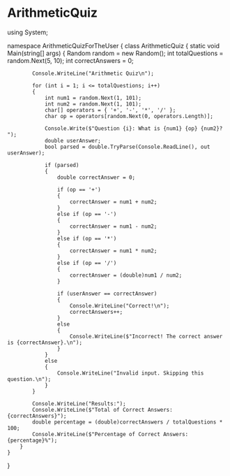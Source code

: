 # ArithmeticQuiz
using System;

namespace ArithmeticQuizForTheUser
{
    class ArithmeticQuiz
    {
        static void Main(string[] args)
        {
            Random random = new Random();
            int totalQuestions = random.Next(5, 10);
            int correctAnswers = 0;

            Console.WriteLine("Arithmetic Quiz\n");

            for (int i = 1; i <= totalQuestions; i++)
            {
                int num1 = random.Next(1, 101);
                int num2 = random.Next(1, 101);
                char[] operators = { '+', '-', '*', '/' };
                char op = operators[random.Next(0, operators.Length)];

                Console.Write($"Question {i}: What is {num1} {op} {num2}? ");
                double userAnswer;
                bool parsed = double.TryParse(Console.ReadLine(), out userAnswer);

                if (parsed)
                {
                    double correctAnswer = 0;

                    if (op == '+')
                    {
                        correctAnswer = num1 + num2;
                    }
                    else if (op == '-')
                    {
                        correctAnswer = num1 - num2;
                    }
                    else if (op == '*')
                    {
                        correctAnswer = num1 * num2;
                    }
                    else if (op == '/')
                    {
                        correctAnswer = (double)num1 / num2;
                    }

                    if (userAnswer == correctAnswer)
                    {
                        Console.WriteLine("Correct!\n");
                        correctAnswers++;
                    }
                    else
                    {
                        Console.WriteLine($"Incorrect! The correct answer is {correctAnswer}.\n");
                    }
                }
                else
                {
                    Console.WriteLine("Invalid input. Skipping this question.\n");
                }
            }

            Console.WriteLine("Results:");
            Console.WriteLine($"Total of Correct Answers: {correctAnswers}");
            double percentage = (double)correctAnswers / totalQuestions * 100;
            Console.WriteLine($"Percentage of Correct Answers: {percentage}%");
        }
    }

}
